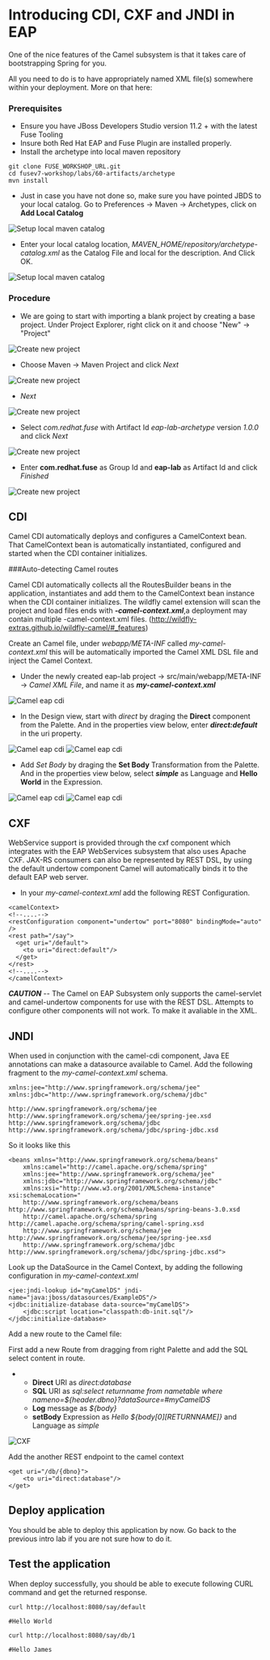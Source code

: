 # Introducing CDI, CXF and JNDI in EAP

One of the nice features of the Camel subsystem is that it takes care of bootstrapping Spring for you.

All you need to do is to have appropriately named XML file(s) somewhere within your deployment. More on that here:

### Prerequisites

- Ensure you have JBoss Developers Studio version 11.2 + with the latest Fuse Tooling
- Insure both Red Hat EAP and Fuse Plugin are installed properly.
- Install the archetype into local maven repository

```
git clone FUSE_WORKSHOP_URL.git
cd fusev7-workshop/labs/60-artifacts/archetype
mvn install
```

- Just in case you have not done so, make sure you have pointed JBDS to your local catalog. Go to Preferences -> Maven -> Archetypes, click on **Add Local Catalog**

![Setup local maven catalog](images/61-Step-01.png)

- Enter your local catalog location, *MAVEN_HOME/repository/archetype-catalog.xml* as the Catalog File and local for the description. And Click OK.

![Setup local maven catalog](images/61-Step-02.png)
### Procedure

- We are going to start with importing a blank project by creating a base project. 
Under Project Explorer, right click on it and choose "New" -> "Project"

![Create new project](images/61-Step-03.png)

- Choose Maven -> Maven Project and click *Next*

![Create new project](images/61-Step-04.png)

- *Next*

![Create new project](images/61-Step-05.png)

- Select *com.redhat.fuse* with Artifact Id *eap-lab-archetype* version *1.0.0* and click *Next*

![Create new project](images/61-Step-06.png)

- Enter **com.redhat.fuse** as Group Id and **eap-lab** as Artifact Id and click *Finished*

![Create new project](images/61-Step-07.png)

## CDI

Camel CDI automatically deploys and configures a CamelContext bean. That CamelContext bean is automatically instantiated, configured and started when the CDI container initializes. 

###Auto-detecting Camel routes

Camel CDI automatically collects all the RoutesBuilder beans in the application, instantiates and add them to the CamelContext bean instance when the CDI container initializes. The wildfly camel extension will scan the project and load files ends with ***-camel-context.xml***,a deployment may contain multiple -camel-context.xml files.
(http://wildfly-extras.github.io/wildfly-camel/#_features)

Create an Camel file, under *webapp/META-INF* called *my-camel-context.xml* this will be automatically imported the Camel XML DSL file and inject the Camel Context.  

- Under the newly created eap-lab project -> src/main/webapp/META-INF -> *Camel XML File*, and name it as ***my-camel-context.xml***
 
![Camel eap cdi](images/61-Step-08.png)

- In the Design view, start with *direct* by draging the **Direct** component from the Palette. And in the properties view below, enter ***direct:default*** in the uri property.

![Camel eap cdi](images/61-Step-09.png)
![Camel eap cdi](images/61-Step-10.png)

- Add *Set Body* by draging the **Set Body** Transformation from the Palette. And in the properties view below, select ***simple*** as Language and **Hello World** in the Expression.

![Camel eap cdi](images/61-Step-11.png)
![Camel eap cdi](images/61-Step-12.png)

## CXF
WebService support is provided through the cxf component which integrates with the EAP WebServices subsystem that also uses Apache CXF. JAX-RS consumers can also be represented by REST DSL, by using the default undertow component Camel will automatically binds it to the default EAP web server.

- In your *my-camel-context.xml* add the following REST Configuration.
 
```
<camelContext>
<!--....-->
<restConfiguration component="undertow" port="8080" bindingMode="auto" />
<rest path="/say">
  <get uri="/default">
	<to uri="direct:default"/>
  </get>
</rest>
<!--....-->
</camelContext>
```

***CAUTION*** -- 
The Camel on EAP Subsystem only supports the camel-servlet and camel-undertow components for use with the REST DSL. Attempts to configure other components will not work. To make it avaliable in the XML. 

## JNDI
When used in conjunction with the camel-cdi component, Java EE annotations can make a datasource available to Camel. Add the following fragment to the *my-camel-context.xml* schema.

```
xmlns:jee="http://www.springframework.org/schema/jee"
xmlns:jdbc="http://www.springframework.org/schema/jdbc"

http://www.springframework.org/schema/jee http://www.springframework.org/schema/jee/spring-jee.xsd
http://www.springframework.org/schema/jdbc http://www.springframework.org/schema/jdbc/spring-jdbc.xsd
```

So it looks like this

```
<beans xmlns="http://www.springframework.org/schema/beans"
    xmlns:camel="http://camel.apache.org/schema/spring"
    xmlns:jee="http://www.springframework.org/schema/jee"
    xmlns:jdbc="http://www.springframework.org/schema/jdbc"
    xmlns:xsi="http://www.w3.org/2001/XMLSchema-instance" xsi:schemaLocation="
    http://www.springframework.org/schema/beans http://www.springframework.org/schema/beans/spring-beans-3.0.xsd        
    http://camel.apache.org/schema/spring http://camel.apache.org/schema/spring/camel-spring.xsd	
    http://www.springframework.org/schema/jee http://www.springframework.org/schema/jee/spring-jee.xsd
    http://www.springframework.org/schema/jdbc http://www.springframework.org/schema/jdbc/spring-jdbc.xsd">
```

Look up the DataSource in the Camel Context, by adding the following configuration in *my-camel-context.xml*  

```
<jee:jndi-lookup id="myCamelDS" jndi-name="java:jboss/datasources/ExampleDS"/>
<jdbc:initialize-database data-source="myCamelDS">
	<jdbc:script location="classpath:db-init.sql"/>
</jdbc:initialize-database>
```

Add a new route to the Camel file:

First add a new Route from dragging from right Palette and add the SQL select content in route.

- 
	- **Direct** URI as *direct:database*
	- **SQL** URI as *sql:select returnname from nametable where nameno=${header.dbno}?dataSource=#myCamelDS*
	- **Log** message as *${body}*
	- **setBody** Expression as *Hello ${body[0][RETURNNAME]}* and Language as *simple*

![CXF](images/61-Step-13.png)

Add the another REST endpoint to the camel context

```
<get uri="/db/{dbno}">
	<to uri="direct:database"/>
</get>
```

## Deploy application

You should be able to deploy this application by now. Go back to the previous intro lab if you are not sure how to do it. 


## Test the application

When deploy successfully, you should be able to execute following CURL command and get the returned response. 

```
curl http://localhost:8080/say/default

#Hello World
```

```
curl http://localhost:8080/say/db/1

#Hello James
```
